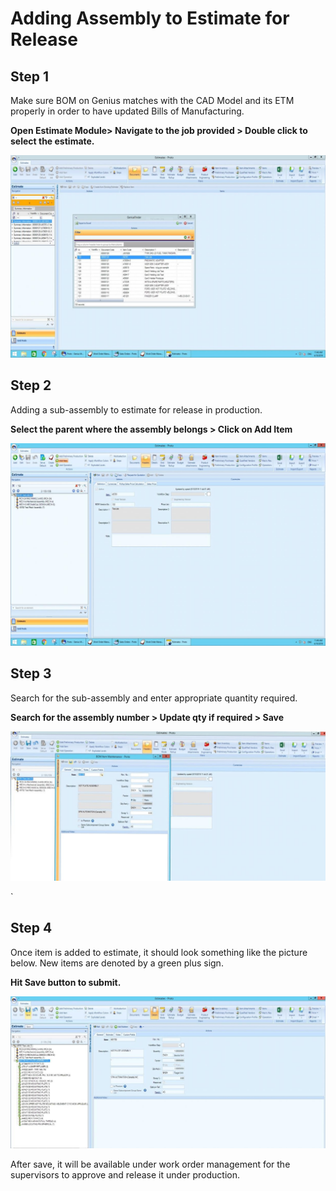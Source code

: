 # Adding Assembly to Estimate for Release

## Step 1

Make sure BOM on Genius matches with the CAD Model and its ETM properly in order to have updated Bills of Manufacturing.

**Open Estimate Module&gt; Navigate to the job provided &gt; Double click to select the estimate.**

![](../../.gitbook/assets/0%20%283%29.jpeg)

## Step 2

Adding a sub-assembly to estimate for release in production.

**Select the parent where the assembly belongs &gt; Click on Add Item**

![](../../.gitbook/assets/1%20%284%29.jpeg)

## Step 3

Search for the sub-assembly and enter appropriate quantity required.

**Search for the assembly number &gt; Update qty if required &gt; Save**

![](../../.gitbook/assets/2%20%281%29.jpeg)

\`

## Step 4

Once item is added to estimate, it should look something like the picture below. New items are denoted by a green plus sign.

**Hit Save button to submit.**

![](../../.gitbook/assets/4%20%283%29.jpeg)

After save, it will be available under work order management for the supervisors to approve and release it under production.

